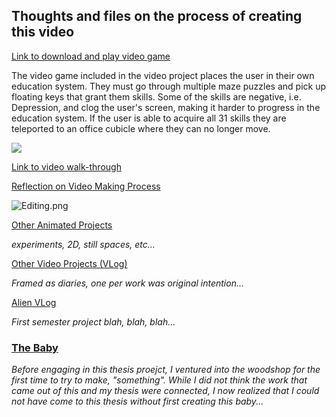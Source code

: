 ## Thoughts and files on the process of creating this video 

[Link to download and play video game](https://drive.google.com/file/d/1taTHbhOsVNT-cIwhFnc3yX3fFGImJx1E/view?usp=sharing)

The video game included in the video project places the user in their own education system. They must go through multiple maze puzzles and pick up floating keys that grant them skills. Some of the skills are negative, i.e. Depression, and clog the user's screen, making it harder to progress in the education system. If the user is able to acquire all 31 skills they are teleported to an office cubicle where they can no longer move.

![]({{site.baseurl}}//VideoGameSS.png)

[Link to video walk-through](https://www.youtube.com/watch?v=rGM_gd95WrM&feature=emb_logo)

[Reflection on Video Making Process](VideoReflecting.md)

![Editing.png]({{site.baseurl}}/Editing.png)

[Other Animated Projects](http://www.chrisdivincenzo.com/html/experiments.html)

_experiments, 2D, still spaces, etc..._

[Other Video Projects (VLog)](http://www.chrisdivincenzo.com/html/vlog.html)

_Framed as diaries, one per work was original intention..._

[Alien VLog](http://www.chrisdivincenzo.com/html/videodiary.html)

_First semester project blah, blah, blah..._

### [The Baby](thebaby.md)
_Before engaging in this thesis proejct, I ventured into the woodshop for the first time to try to make, "something". While I did not think the work that came out of this and my thesis were connected, I now realized that I could not have come to this thesis without first creating this baby..._